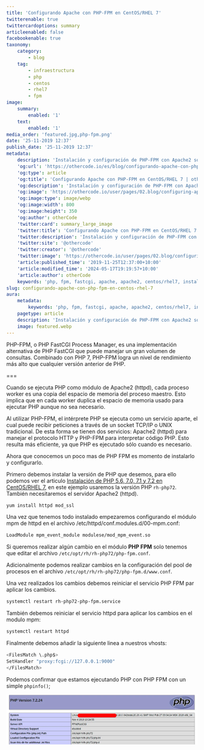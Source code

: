 ```yaml
---
title: 'Configurando Apache con PHP-FPM en CentOS/RHEL 7'
twitterenable: true
twittercardoptions: summary
articleenabled: false
facebookenable: true
taxonomy:
    category:
        - blog
    tag:
        - infraestructura
        - php
        - centos
        - rhel7
        - fpm
image:
    summary:
        enabled: '1'
    text:
        enabled: '1'
media_order: 'featured.jpg,php-fpm.png'
date: '25-11-2019 12:37'
publish_date: '25-11-2019 12:37'
metadata:
    description: 'Instalación y configuración de PHP-FPM con Apache2 sobre CentOS/RHEL7.'
    'og:url': 'https://othercode.io/es/blog/configurando-apache-con-php-fpm-en-centos-rhel-7'
    'og:type': article
    'og:title': 'Configurando Apache con PHP-FPM en CentOS/RHEL 7 | otherCode'
    'og:description': 'Instalación y configuración de PHP-FPM con Apache2 sobre CentOS/RHEL7.'
    'og:image': 'https://othercode.io/user/pages/02.blog/configuring-apache-with-php-fpm-on-centos-rhel-7/featured.webp'
    'og:image:type': image/webp
    'og:image:width': 800
    'og:image:height': 350
    'og:author': otherCode
    'twitter:card': summary_large_image
    'twitter:title': 'Configurando Apache con PHP-FPM en CentOS/RHEL 7 | otherCode'
    'twitter:description': 'Instalación y configuración de PHP-FPM con Apache2 sobre CentOS/RHEL7.'
    'twitter:site': '@othercode'
    'twitter:creator': '@othercode'
    'twitter:image': 'https://othercode.io/user/pages/02.blog/configuring-apache-with-php-fpm-on-centos-rhel-7/featured.webp'
    'article:published_time': '2019-11-25T12:37:00+10:00'
    'article:modified_time': '2024-05-17T19:19:57+10:00'
    'article:author': otherCode
    keywords: 'php, fpm, fastcgi, apache, apache2, centos/rhel7, instalación y configuración'
slug: configurando-apache-con-php-fpm-en-centos-rhel-7
aura:
    metadata:
        keywords: 'php, fpm, fastcgi, apache, apache2, centos/rhel7, instalación y configuración'
    pagetype: article
    description: 'Instalación y configuración de PHP-FPM con Apache2 sobre CentOS/RHEL7.'
    image: featured.webp
---
```


PHP-FPM, o PHP FastCGI Process Manager, es una implementación alternativa de PHP FastCGI que puede manejar un gran volumen de consultas. Combinado con PHP 7, PHP-FPM logra un nivel de rendimiento más alto que cualquier versión anterior de PHP.

===

Cuando se ejecuta PHP como módulo de Apache2 (httpd), cada proceso worker es una copia del espacio de memoria del proceso maestro. Esto implica que en cada worker duplica el espacio de memoria usado para ejecutar PHP aunque no sea necesario.

Al utilizar PHP-FPM, el intérprete PHP se ejecuta como un servicio aparte, el cual puede recibir peticiones a través de un socket TCP/IP o UNIX tradicional. De esta forma se tienen dos servicios: Apache2 (httpd) para manejar el protocolo HTTP y PHP-FPM para interpretar código PHP. Esto resulta más eficiente, ya que PHP es ejecutado sólo cuando es necesario.

Ahora que conocemos un poco mas de PHP FPM es momento de instalarlo y configurarlo.

Primero debemos instalar la versión de PHP que desemos, para ello podemos ver el articulo [Instalación de PHP 5.6, 7.0, 7.1 y 7.2 en CentOS/RHEL 7](https://othercode.io/instalacion-php-56-70-71-72-centos-rhel-7), en este ejemplo usaremos la versión PHP `rh-php72`. También necesitaremos el servidor Apache2 (httpd).

```bash
yum install httpd mod_ssl
```

Una vez que tenemos todo instalado empezaremos configurando el módulo mpm de httpd en el archivo /etc/httpd/conf.modules.d/00-mpm.conf:

```bash
LoadModule mpm_event_module modulese/mod_mpm_event.so
```

Si queremos realizar algún cambio en el módulo **PHP FPM** solo tenemos que editar el archivo `/etc/opt/rh/rh-php72/php-fpm.conf`.

Adicionalmente podemos realizar cambios en la configuración del pool de procesos en el archivo `/etc/opt/rh/rh-php72/php-fpm.d/www.conf`.

Una vez realizados los cambios debemos reiniciar el servicio PHP FPM par aplicar los cambios.

```bash
systemctl restart rh-php72-php-fpm.service
```

También debemos reiniciar el servicio httpd para aplicar los cambios en el modulo mpm:

```bash
systemctl restart httpd
```

Finalmente debemos añadir la siguiente linea a nuestros vhosts:

```bash
<FilesMatch \.php$>
SetHandler "proxy:fcgi://127.0.0.1:9000"
</FilesMatch>
```

Podemos confirmar que estamos ejecutando PHP con PHP FPM con un simple `phpinfo()`;

![php-fpm](php-fpm.webp "php-fpm")